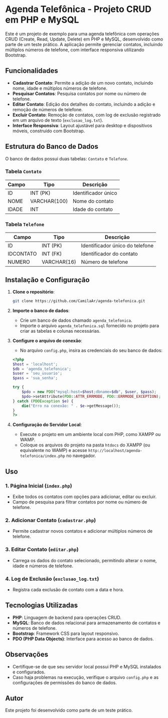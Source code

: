 
# Agenda Telefônica - Projeto CRUD em PHP e MySQL

Este é um projeto de exemplo para uma agenda telefônica com operações CRUD (Create, Read, Update, Delete) em PHP e MySQL, desenvolvido como parte de um teste prático. A aplicação permite gerenciar contatos, incluindo múltiplos números de telefone, com interface responsiva utilizando Bootstrap.

## Funcionalidades

- **Cadastrar Contato**: Permite a adição de um novo contato, incluindo nome, idade e múltiplos números de telefone.
- **Pesquisar Contatos**: Pesquisa contatos por nome ou número de telefone.
- **Editar Contato**: Edição dos detalhes do contato, incluindo a adição e remoção de números de telefone.
- **Excluir Contato**: Remoção de contatos, com log de exclusão registrado em um arquivo de texto (`exclusao_log.txt`).
- **Interface Responsiva**: Layout ajustável para desktop e dispositivos móveis, construído com Bootstrap.

## Estrutura do Banco de Dados

O banco de dados possui duas tabelas: `Contato` e `Telefone`.

### Tabela `Contato`
| Campo | Tipo        | Descrição           |
|-------|-------------|---------------------|
| ID    | INT (PK)    | Identificador único |
| NOME  | VARCHAR(100)| Nome do contato     |
| IDADE | INT         | Idade do contato    |

### Tabela `Telefone`
| Campo      | Tipo        | Descrição                     |
|------------|-------------|--------------------------------|
| ID         | INT (PK)    | Identificador único do telefone |
| IDCONTATO  | INT (FK)    | Identificador do contato       |
| NUMERO     | VARCHAR(16) | Número de telefone            |

## Instalação e Configuração

1. **Clone o repositório**:
   ```bash
   git clone https://github.com/CamilaAr/agenda-telefonica.git
   ```
2. **Importe o banco de dados**:
   - Crie um banco de dados chamado `agenda_telefonica`.
   - Importe o arquivo `agenda_telefonica.sql` fornecido no projeto para criar as tabelas e colunas necessárias.

3. **Configure o arquivo de conexão**:
   - No arquivo `config.php`, insira as credenciais do seu banco de dados:

   ```php
   <?php
   $host = 'localhost';
   $db = 'agenda_telefonica';
   $user = 'seu_usuario';
   $pass = 'sua_senha';

   try {
       $pdo = new PDO("mysql:host=$host;dbname=$db", $user, $pass);
       $pdo->setAttribute(PDO::ATTR_ERRMODE, PDO::ERRMODE_EXCEPTION);
   } catch (PDOException $e) {
       die("Erro na conexão: " . $e->getMessage());
   }
   ?>
   ```

4. **Configuração do Servidor Local**:
   - Execute o projeto em um ambiente local com PHP, como XAMPP ou WAMP.
   - Coloque os arquivos do projeto na pasta `htdocs` do XAMPP (ou equivalente no WAMP) e acesse `http://localhost/agenda-telefonica/index.php` no navegador.

## Uso

### 1. Página Inicial (`index.php`)
   - Exibe todos os contatos com opções para adicionar, editar ou excluir.
   - Campo de pesquisa para filtrar contatos por nome ou número de telefone.

### 2. Adicionar Contato (`cadastrar.php`)
   - Permite cadastrar novos contatos e adicionar múltiplos números de telefone.

### 3. Editar Contato (`editar.php`)
   - Carrega os dados do contato selecionado, permitindo alterar o nome, idade e números de telefone.

### 4. Log de Exclusão (`exclusao_log.txt`)
   - Registra cada exclusão de contato com a data e hora.

## Tecnologias Utilizadas

- **PHP**: Linguagem de backend para operações CRUD.
- **MySQL**: Banco de dados relacional para armazenamento de contatos e números de telefone.
- **Bootstrap**: Framework CSS para layout responsivo.
- **PDO (PHP Data Objects)**: Interface para acesso ao banco de dados.

## Observações

- Certifique-se de que seu servidor local possui PHP e MySQL instalados e configurados.
- Caso haja problemas na execução, verifique o arquivo `config.php` e as configurações de permissões do banco de dados.

## Autor

Este projeto foi desenvolvido como parte de um teste prático.

 
